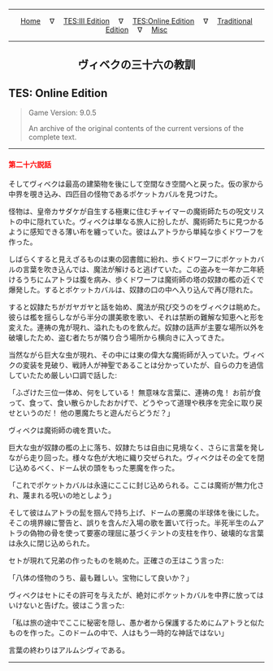 
---

<!-- Jekyll Page Links -->

<center>
<a href="../../../../index.html">Home</a>
&emsp;&nabla;&emsp;
<a href="../../../index-tes3.html">TES:III Edition</a>
&emsp;&nabla;&emsp;
<a href="../../../index-teso.html">TES:Online Edition</a>
&emsp;&nabla;&emsp;
<a href="../../../index-traditional.html">Traditional Edition</a>
&emsp;&nabla;&emsp;
<a href="../../../index-misc.html">Misc</a>
</center>

<!-- Markdown Body Below: -->

---

<center>
<h2><span style="font-family:Georgia">ヴィベクの三十六の教訓</span></h2>
</center>

## TES: Online Edition

> Game Version: 9.0.5
>
> An archive of the original contents of the current versions of the complete text.

---

#### <span style="color:red">第二十六説話</span>

そしてヴィベクは最高の建築物を後にして空間なき空間へと戻った。仮の家から中界を覗き込み、四匹目の怪物であるポケットカバルを見つけた。

怪物は、皇帝カサダケが自生する極東に住むチャイマーの魔術師たちの呪文リストの中に隠れていた。ヴィベクは単なる旅人に扮したが、魔術師たちに見つかるように感知できる薄い布を纏っていた。彼はムアトラから単純な歩くドワーフを作った。

しばらくすると見えざるものは東の図書館に紛れ、歩くドワーフにポケットカバルの言葉を吹き込んでは、魔法が解けると逃げていた。この盗みを一年か二年続けるうちにムアトラは腹を病み、歩くドワーフは魔術師の塔の奴隷の檻の近くで爆発した。するとポケットカバルは、奴隷の口の中へ入り込んで再び隠れた。

すると奴隷たちがガヤガヤと話を始め、魔法が飛び交うのをヴィベクは眺めた。彼らは檻を揺らしながら半分の讃美歌を歌い、それは禁断の難解な知恵へと形を変えた。連祷の鬼が現れ、溢れたものを飲んだ。奴隷の話声が主要な場所以外を破壊したため、盗む者たちが隣り合う場所から横向きに入ってきた。

当然ながら巨大な虫が現れ、その中には東の偉大な魔術師が入っていた。ヴィベクの変装を見破り、戦詩人が神聖であることは分かっていたが、自らの力を過信していたため厳しい口調で話した:

「ふざけた三位一体め、何をしている！ 無意味な言葉に、連祷の鬼！ お前が食って、食って、食い散らかしたおかげで、どうやって道理や秩序を完全に取り戻せというのだ！ 他の悪魔たちと遊んだらどうだ？」

ヴィベクは魔術師の魂を貫いた。

巨大な虫が奴隷の檻の上に落ち、奴隷たちは自由に見境なく、さらに言葉を発しながら走り回った。様々な色が大地に織り交ぜられた。ヴィベクはその全てを閉じ込めるべく、ドーム状の頭をもった悪魔を作った。

「これでポケットカバルは永遠にここに封じ込められる。ここは魔術が無力化され、蔑まれる呪いの地としよう」

そして彼はムアトラの髭を掴んで持ち上げ、ドームの悪魔の半球体を後にした。そこの境界線に警告と、誤りを含んだ入場の歌を置いて行った。半死半生のムアトラの偽物の骨を使って要塞の理屈に基づくテントの支柱を作り、破壊的な言葉は永久に閉じ込められた。

セトが現れて兄弟の作ったものを眺めた。正確さの王はこう言った:

「八体の怪物のうち、最も難しい。宝物にして良いか？」

ヴィベクはセトにその許可を与えたが、絶対にポケットカバルを中界に放ってはいけないと告げた。彼はこう言った:

「私は旅の途中でここに秘密を隠し、愚か者から保護するためにムアトラと似たものを作った。このドームの中で、人はもう一時的な神話ではない」

言葉の終わりはアルムシヴィである。

---
